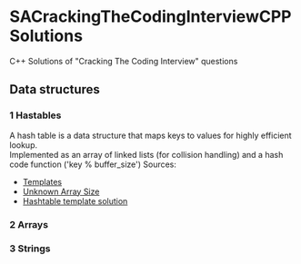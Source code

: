 # SACrackingTheCodingInterviewCPPSolutions
C++ Solutions of "Cracking The Coding Interview" questions

## Data structures

### 1 Hastables

A hash table is a data structure that maps keys to values for highly efficient lookup.  
Implemented as an array of linked lists (for collision handling) and a hash code function ('key % buffer_size')
Sources:
* [Templates](http://www.cplusplus.com/doc/oldtutorial/templates/)
* [Unknown Array Size](https://stackoverflow.com/questions/22432755/how-to-initialize-an-array-whose-size-is-initially-unknown)
* [Hashtable template solution](https://medium.com/@aozturk/simple-hash-map-hash-table-implementation-in-c-931965904250)

### 2 Arrays

### 3 Strings
